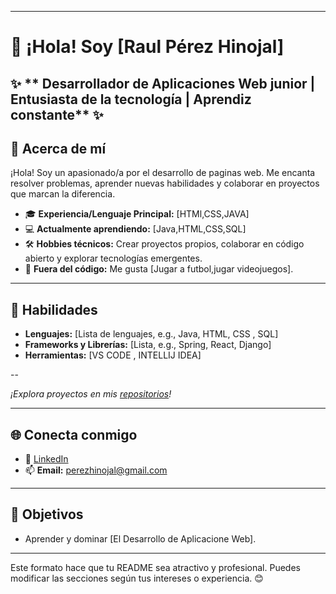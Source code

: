

---

# 👋 ¡Hola! Soy [Raul Pérez Hinojal]  

✨ ** Desarrollador de Aplicaciones Web junior | Entusiasta de la tecnología | Aprendiz constante** ✨  
---

## 📌 Acerca de mí  

¡Hola! Soy un apasionado/a por el desarrollo de paginas web. Me encanta resolver problemas, aprender nuevas habilidades y colaborar en proyectos que marcan la diferencia.  

- 🎓 **Experiencia/Lenguaje Principal:** [HTMl,CSS,JAVA]  
- 💻 **Actualmente aprendiendo:** [Java,HTML,CSS,SQL]  
- 🛠️ **Hobbies técnicos:** Crear proyectos propios, colaborar en código abierto y explorar tecnologías emergentes.  
- 🚀 **Fuera del código:** Me gusta [Jugar a futbol,jugar videojuegos].  

---

## 🌟 Habilidades  

- **Lenguajes:** [Lista de lenguajes, e.g., Java, HTML, CSS , SQL]  
- **Frameworks y Librerías:** [Lista, e.g., Spring, React, Django]  
- **Herramientas:** [VS CODE , INTELLIJ IDEA]  

--

_¡Explora proyectos en mis [repositorios](https://github.com/raulperezhinojal)!_  

---



## 🌐 Conecta conmigo  

- 💼 [LinkedIn](https://www.linkedin.com/in/raulperezhinojal)  
- 📫 **Email:** [perezhinojal@gmail.com](mailto:tu-correo@ejemplo.com)  



---

## 🎯 Objetivos  

- Aprender y dominar [El Desarrollo de Aplicacione Web].  

---

Este formato hace que tu README sea atractivo y profesional. Puedes modificar las secciones según tus intereses o experiencia. 😊
